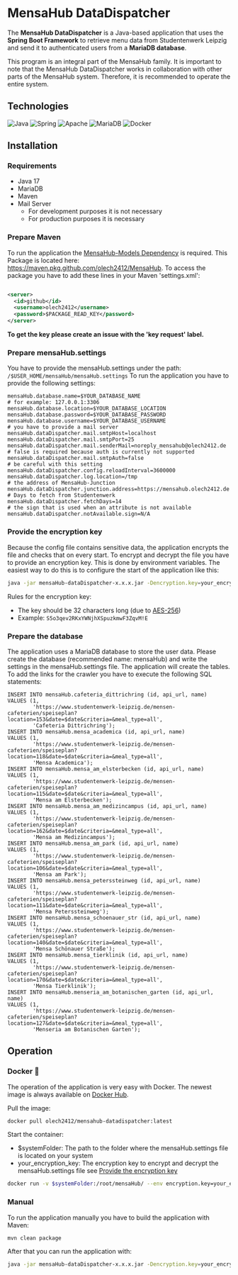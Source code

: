 # MensaHub DataDispatcher
The **MensaHub DataDispatcher** is a Java-based application that uses the **Spring Boot Framework** to retrieve menu data from Studentenwerk Leipzig and send it to authenticated users from a **MariaDB database**. 

This program is an integral part of the MensaHub family. It is important to note that the MensaHub DataDispatcher works in collaboration with other parts of the MensaHub system. Therefore, it is recommended to operate the entire system.

## Technologies

![Java](https://img.shields.io/badge/java-%23ED8B00.svg?style=for-the-badge&logo=openjdk&logoColor=white) ![Spring](https://img.shields.io/badge/spring-%236DB33F.svg?style=for-the-badge&logo=spring&logoColor=white) ![Apache](https://img.shields.io/badge/apache-%23D42029.svg?style=for-the-badge&logo=apache&logoColor=white) ![MariaDB](https://img.shields.io/badge/MariaDB-003545?style=for-the-badge&logo=mariadb&logoColor=white) ![Docker](https://img.shields.io/badge/docker-%230db7ed.svg?style=for-the-badge&logo=docker&logoColor=white)

## Installation

### Requirements

- Java 17
- MariaDB
- Maven
- Mail Server
  - For development purposes it is not necessary
  - For production purposes it is necessary

### Prepare Maven

To run the application the [MensaHub-Models Dependency](https://github.com/olech2412/MensaHub/packages/) is required.
This Package is located here: https://maven.pkg.github.com/olech2412/MensaHub.
To access the package you have to add these lines in your Maven 'settings.xml':

```xml

<server>
  <id>github</id>
  <username>olech2412</username>
  <password>$PACKAGE_READ_KEY</password>
</server>
```

**To get the key please create an issue with the 'key request' label.**

### Prepare mensaHub.settings

You have to provide the mensaHub.settings under the path: ```/$USER_HOME/mensaHub/mensaHub.settings```
To run the application you have to provide the following settings:

```properties
mensaHub.database.name=$YOUR_DATABASE_NAME
# for example: 127.0.0.1:3306
mensaHub.database.location=$YOUR_DATABASE_LOCATION
mensaHub.database.password=$YOUR_DATABASE_PASSWORD
mensaHub.database.username=$YOUR_DATABASE_USERNAME
# you have to provide a mail server
mensaHub.dataDispatcher.mail.smtpHost=localhost
mensaHub.dataDispatcher.mail.smtpPort=25
mensaHub.dataDispatcher.mail.senderMail=noreply_mensahub@olech2412.de
# false is required because auth is currently not supported
mensaHub.dataDispatcher.mail.smtpAuth=false
# be careful with this setting
mensaHub.dataDispatcher.config.reloadInterval=3600000
mensaHub.dataDispatcher.log.location=/tmp
# the address of MensaHub-Junction
mensaHub.dataDispatcher.junction.address=https://mensahub.olech2412.de
# Days to fetch from Studentenwerk
mensaHub.dataDispatcher.fetchDays=14
# the sign that is used when an attribute is not available
mensaHub.dataDispatcher.notAvailable.sign=N/A
```

### Provide the encryption key

Because the config file contains sensitive data, the application encrypts the file and checks that on every start.
To encrypt and decrypt the file you have to provide an encryption key. This is done by environment variables.
The easiest way to do this is to configure the start of the application like this:

```bash
java -jar mensaHub-dataDispatcher-x.x.x.jar -Dencryption.key=your_encryption_key
```

Rules for the encryption key:

- The key should be 32 characters long (due to [AES-256](https://en.wikipedia.org/wiki/Advanced_Encryption_Standard))
- Example: ```S5o3qev2RKxYWNjhXSpuzkmwF3ZqvM!E```

### Prepare the database

The application uses a MariaDB database to store the user data. Please create the database (recommended name: mensaHub)
and write the settings in the mensaHub.settings file. The application will create the tables.
To add the links for the crawler you have to execute the following SQL statements:

```mariadb
INSERT INTO mensaHub.cafeteria_dittrichring (id, api_url, name)
VALUES (1,
        'https://www.studentenwerk-leipzig.de/mensen-cafeterien/speiseplan?location=153&date=$date&criteria=&meal_type=all',
        'Cafeteria Dittrichring');
INSERT INTO mensaHub.mensa_academica (id, api_url, name)
VALUES (1,
        'https://www.studentenwerk-leipzig.de/mensen-cafeterien/speiseplan?location=118&date=$date&criteria=&meal_type=all',
        'Mensa Academica');
INSERT INTO mensaHub.mensa_am_elsterbecken (id, api_url, name)
VALUES (1,
        'https://www.studentenwerk-leipzig.de/mensen-cafeterien/speiseplan?location=115&date=$date&criteria=&meal_type=all',
        'Mensa am Elsterbecken');
INSERT INTO mensaHub.mensa_am_medizincampus (id, api_url, name)
VALUES (1,
        'https://www.studentenwerk-leipzig.de/mensen-cafeterien/speiseplan?location=162&date=$date&criteria=&meal_type=all',
        'Mensa am Medizincampus');
INSERT INTO mensaHub.mensa_am_park (id, api_url, name)
VALUES (1,
        'https://www.studentenwerk-leipzig.de/mensen-cafeterien/speiseplan?location=106&date=$date&criteria=&meal_type=all',
        'Mensa am Park');
INSERT INTO mensaHub.mensa_peterssteinweg (id, api_url, name)
VALUES (1,
        'https://www.studentenwerk-leipzig.de/mensen-cafeterien/speiseplan?location=111&date=$date&criteria=&meal_type=all',
        'Mensa Peterssteinweg');
INSERT INTO mensaHub.mensa_schoenauer_str (id, api_url, name)
VALUES (1,
        'https://www.studentenwerk-leipzig.de/mensen-cafeterien/speiseplan?location=140&date=$date&criteria=&meal_type=all',
        'Mensa Schönauer Straße');
INSERT INTO mensaHub.mensa_tierklinik (id, api_url, name)
VALUES (1,
        'https://www.studentenwerk-leipzig.de/mensen-cafeterien/speiseplan?location=170&date=$date&criteria=&meal_type=all',
        'Mensa Tierklinik');
INSERT INTO mensaHub.menseria_am_botanischen_garten (id, api_url, name)
VALUES (1,
        'https://www.studentenwerk-leipzig.de/mensen-cafeterien/speiseplan?location=127&date=$date&criteria=&meal_type=all',
        'Menseria am Botanischen Garten');
```

## Operation

### Docker 🐳

The operation of the application is very easy with Docker.
The newest image is always available on [Docker Hub](https://hub.docker.com/r/olech2412/mensahub-datadispatcher).

Pull the image:

```bash
docker pull olech2412/mensahub-datadispatcher:latest
```

Start the container:

- $systemFolder: The path to the folder where the mensaHub.settings file is located on your system
- your_encryption_key: The encryption key to encrypt and decrypt the mensaHub.settings file
  see [Provide the encryption key](#provide-the-encryption-key)

```bash
docker run -v $systemFolder:/root/mensaHub/ --env encryption.key=your_encryption_key --name MensaHub-DataDispatcher mensahub-datadispatcher:x.x.x
```

### Manual

To run the application manually you have to build the application with Maven:

```bash
mvn clean package
```

After that you can run the application with:

```bash
java -jar mensaHub-dataDispatcher-x.x.x.jar -Dencryption.key=your_encryption_key
```